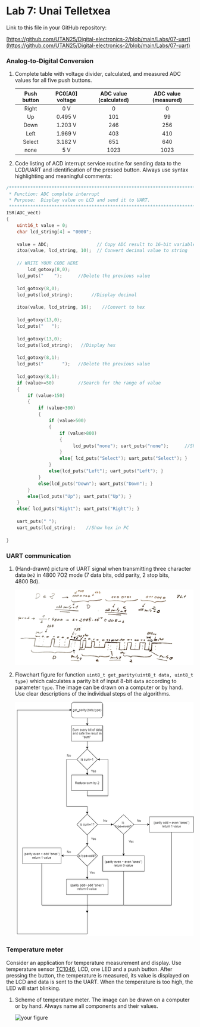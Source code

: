 # Lab 7: Unai Telletxea

Link to this file in your GitHub repository:

[https://github.com/UTAN25/Digital-electronics-2/blob/main/Labs/07-uart](https://github.com/UTAN25/Digital-electronics-2/blob/main/Labs/07-uart)


### Analog-to-Digital Conversion

1. Complete table with voltage divider, calculated, and measured ADC values for all five push buttons.

   | **Push button** | **PC0[A0] voltage** | **ADC value (calculated)** | **ADC value (measured)** |
   | :-: | :-: | :-: | :-: |
   | Right  | 0&nbsp;V | 0   | 0 |
   | Up     | 0.495&nbsp;V | 101 | 99 |
   | Down   |   1.203&nbsp;V    |  246   | 256 |
   | Left   |    1.969&nbsp;V   |   403  | 410 |
   | Select |    3.182&nbsp;V   |   651  | 640 |
   | none   |    5&nbsp;V   |  1023   | 1023 |

2. Code listing of ACD interrupt service routine for sending data to the LCD/UART and identification of the pressed button. Always use syntax highlighting and meaningful comments:

```c
/**********************************************************************
 * Function: ADC complete interrupt
 * Purpose:  Display value on LCD and send it to UART.
 **********************************************************************/
ISR(ADC_vect)
{
    uint16_t value = 0;
    char lcd_string[4] = "0000";

    value = ADC;                  // Copy ADC result to 16-bit variable
    itoa(value, lcd_string, 10);  // Convert decimal value to string

    // WRITE YOUR CODE HERE
        lcd_gotoxy(8,0);
    lcd_puts("    ");      //Delete the previous value
    
    lcd_gotoxy(8,0);
    lcd_puts(lcd_string);       //Display decimal
    
    itoa(value, lcd_string, 16);    //Convert to hex

    lcd_gotoxy(13,0);
    lcd_puts("   ");
    
    lcd_gotoxy(13,0);
    lcd_puts(lcd_string);   //Display hex
    
    lcd_gotoxy(8,1);
    lcd_puts("       ");   //Delete the previous value
    
    lcd_gotoxy(8,1);
    if (value>=50)         //Search for the range of value
    {
        if (value>150)
        {
            if (value>300)
            {
                if (value>500)
                {
                    if (value>800)
                    {
                         lcd_puts("none"); uart_puts("none");      //Show pressed buton name in PC and LCD
                    } 
                    else{ lcd_puts("Select"); uart_puts("Select"); }
                }
                else{lcd_puts("Left"); uart_puts("Left"); }
            } 
            else{lcd_puts("Down"); uart_puts("Down"); }
        }
        else{lcd_puts("Up"); uart_puts("Up"); }
    }
    else{ lcd_puts("Right"); uart_puts("Right"); }
    
    uart_puts(" ");
    uart_puts(lcd_string);    //Show hex in PC

}
```


### UART communication

1. (Hand-drawn) picture of UART signal when transmitting three character data `De2` in 4800 7O2 mode (7 data bits, odd parity, 2 stop bits, 4800&nbsp;Bd).

   ![your figure](https://github.com/UTAN25/Digital-electronics-2/blob/main/Labs/07-uart/tempsnip.png)

2. Flowchart figure for function `uint8_t get_parity(uint8_t data, uint8_t type)` which calculates a parity bit of input 8-bit `data` according to parameter `type`. The image can be drawn on a computer or by hand. Use clear descriptions of the individual steps of the algorithms.

   ![your figure](https://github.com/UTAN25/Digital-electronics-2/blob/main/Labs/07-uart/get%20parity.png)


### Temperature meter

Consider an application for temperature measurement and display. Use temperature sensor [TC1046](http://ww1.microchip.com/downloads/en/DeviceDoc/21496C.pdf), LCD, one LED and a push button. After pressing the button, the temperature is measured, its value is displayed on the LCD and data is sent to the UART. When the temperature is too high, the LED will start blinking.

1. Scheme of temperature meter. The image can be drawn on a computer or by hand. Always name all components and their values.

   ![your figure]()
